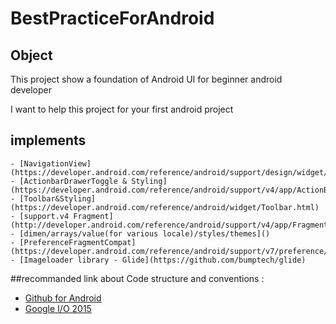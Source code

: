 # BestPracticeForAndroid

## Object
This project show a foundation of Android UI for beginner android developer

I want to help this project for your first android project
## implements
    - [NavigationView](https://developer.android.com/reference/android/support/design/widget/NavigationView.html)
    - [ActionbarDrawerToggle & Styling](https://developer.android.com/reference/android/support/v4/app/ActionBarDrawerToggle.html)
    - [Toolbar&Styling](https://developer.android.com/reference/android/widget/Toolbar.html)
    - [support.v4 Fragment](http://developer.android.com/reference/android/support/v4/app/Fragment.html)
    - [dimen/arrays/value(for various locale)/styles/themes]()
    - [PreferenceFragmentCompat](https://developer.android.com/reference/android/support/v7/preference/PreferenceFragmentCompat.html)
    - [Imageloader library - Glide](https://github.com/bumptech/glide)

##recommanded link about Code structure and conventions :

- [Github for Android](https://github.com/pockethub/PocketHub)
- [Google I/O 2015](https://github.com/google/iosched)

